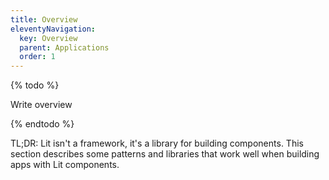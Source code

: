 ```yaml
---
title: Overview
eleventyNavigation:
  key: Overview
  parent: Applications
  order: 1
---
```


{% todo %}

Write overview

{% endtodo %}

TL;DR: Lit isn't a framework, it's a library for building components. This section describes some patterns and libraries that work well when building apps with Lit components.

